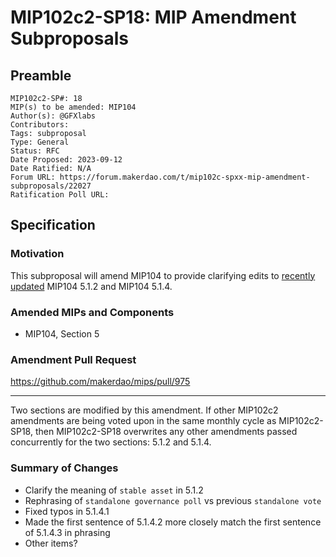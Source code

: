 # MIP102c2-SP18: MIP Amendment Subproposals

## Preamble

```
MIP102c2-SP#: 18
MIP(s) to be amended: MIP104
Author(s): @GFXlabs
Contributors:
Tags: subproposal
Type: General
Status: RFC
Date Proposed: 2023-09-12
Date Ratified: N/A
Forum URL: https://forum.makerdao.com/t/mip102c-spxx-mip-amendment-subproposals/22027
Ratification Poll URL:
```

## Specification

### Motivation

This subproposal will amend MIP104 to provide clarifying edits to [recently updated](https://forum.makerdao.com/t/mip102c2-sp4-mip-amendment-subproposals/20035) MIP104 5.1.2 and MIP104 5.1.4.

### Amended MIPs and Components

- MIP104, Section 5

### Amendment Pull Request

https://github.com/makerdao/mips/pull/975

---

Two sections are modified by this amendment. If other MIP102c2 amendments are being voted upon in the same monthly cycle as MIP102c2-SP18, then MIP102c2-SP18 overwrites any other amendments passed concurrently for the two sections: 5.1.2 and 5.1.4.

### Summary of Changes

- Clarify the meaning of `stable asset` in 5.1.2
- Rephrasing of `standalone governance poll` vs previous `standalone vote`
- Fixed typos in 5.1.4.1
- Made the first sentence of 5.1.4.2 more closely match the first sentence of 5.1.4.3 in phrasing
- Other items?
